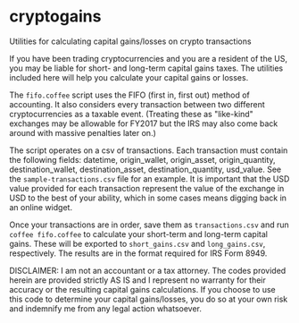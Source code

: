 # cryptogains
Utilities for calculating capital gains/losses on crypto transactions

If you have been trading cryptocurrencies and you are a resident of the US, you may be liable for short- and long-term capital gains taxes. The utilities included here will help you calculate your capital gains or losses.

The `fifo.coffee` script uses the FIFO (first in, first out) method of accounting. It also considers every transaction between two different cryptocurrencies as a taxable event. (Treating these as "like-kind" exchanges may be allowable for FY2017 but the IRS may also come back around with massive penalties later on.)

The script operates on a csv of transactions. Each transaction must contain the following fields: datetime, origin_wallet, origin_asset, origin_quantity, destination_wallet, destination_asset, destination_quantity, usd_value. See the `sample-transactions.csv` file for an example. It is important that the USD value provided for each transaction represent the value of the exchange in USD to the best of your ability, which in some cases means digging back in an online widget.

Once your transactions are in order, save them as `transactions.csv` and run `coffee fifo.coffee` to calculate your short-term and long-term capital gains. These will be exported to `short_gains.csv` and `long_gains.csv`, respectively. The results are in the format required for IRS Form 8949.

DISCLAIMER: I am not an accountant or a tax attorney. The codes provided herein are provided strictly AS IS and I represent no warranty for their accuracy or the resulting capital gains calculations. If you choose to use this code to determine your capital gains/losses, you do so at your own risk and indemnify me from any legal action whatsoever.
